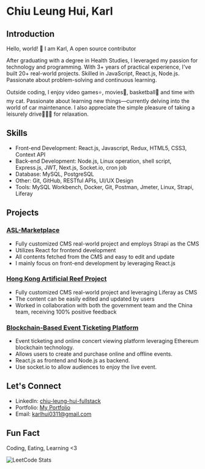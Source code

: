 # Chiu Leung Hui, Karl

## Introduction

Hello, world! 👋 I am Karl, A open source contributor

After graduating with a degree in Health Studies, I leveraged my passion for technology and programming. With 3+ years of practical experience, I've built 20+ real-world projects. Skilled in JavaScript, React.js, Node.js. Passionate about problem-solving and continuous learning.

Outside coding, I enjoy video games⭐️, movies🍿, basketball🏀 and time with my cat. Passionate about learning new things—currently delving into the world of car maintenance. I also appreciate the simple pleasure of taking a leisurely drive🚗🚙💨 for relaxation.
## Skills

- Front-end Development: React.js, Javascript, Redux, HTML5, CSS3, Context API
- Back-end Development: Node.js, Linux operation, shell script, Express.js, JWT, Next.js, Socket.io, cron job
- Database: MySQL, PostgreSQL
- Other: Git, GitHub, RESTful APIs, UI/UX Design
- Tools: MySQL Workbench, Docker, Git, Postman, Jmeter, Linux, Strapi, Liferay


## Projects

### [ASL-Marketplace](https://marketplace.asl.com.hk/market/en/home)

- Fully customized CMS real-world project and employs Strapi as the CMS
- Utilizes React for frontend development
- All contents fetched from the CMS and easy to edit and update
- I mainly focus on front-end development by leveraging React.js

### [Hong Kong Artificial Reef Project](https://www.artificial-reef.net/)

- Fully customized CMS real-world project and leveraging Liferay as CMS
- The content can be easily edited and updated by users
- Worked in collaboration with both the government team and the China team, receiving 100% positive feedback

### [Blockchain-Based Event Ticketing Platform](https://github.com/Karl-Hui/smartix-capstone)

- Event ticketing and online concert viewing platform leveraging Ethereum blockchain technology.
- Allows users to create and purchase online and offline events.
- React.js as frontend and Node.js as backend.
- Use socket.io to allow audiences to enjoy the live event.

## Let's Connect

- LinkedIn: [chiu-leung-hui-fullstack](https://www.linkedin.com/in/chiu-leung-hui-fullstack/)
- Portfolio: [My Portfolio](https://main--chiu-personal-web.netlify.app/)
- Email: [karlhui0311@gmail.com](karlhui0311@gmail.com)

## Fun Fact

Coding, Eating, Learning <3

![LeetCode Stats](https://leetcard.jacoblin.cool/Karl-Hui?theme=dark&font=Cousine&ext=activity)
